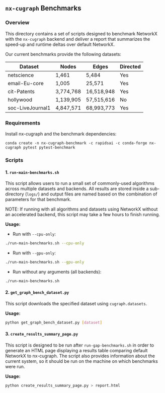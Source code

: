 ## `nx-cugraph` Benchmarks

### Overview

This directory contains a set of scripts designed to benchmark NetworkX with the `nx-cugraph` backend and deliver a report that summarizes the speed-up and runtime deltas over default NetworkX.

Our current benchmarks provide the following datasets:

| Dataset          | Nodes     | Edges      | Directed |
| ---------------- | --------- | ---------- | -------- |
| netscience       | 1,461     | 5,484      | Yes      |
| email-Eu-core    | 1,005     | 25,571     | Yes      |
| cit-Patents      | 3,774,768 | 16,518,948 | Yes      |
| hollywood        | 1,139,905 | 57,515,616 | No       |
| soc-LiveJournal1 | 4,847,571 | 68,993,773 | Yes      |

### Requirements

Install nx-cugraph and the benchmark dependencies:

```
conda create -n nx-cugraph-benchmark -c rapidsai -c conda-forge nx-cugraph pytest pytest-benchmark
```

### Scripts

#### 1. `run-main-benchmarks.sh`
This script allows users to run a small set of commonly-used algorithms across multiple datasets and backends. All results are stored inside a sub-directory (`logs/`) and output files are named based on the combination of parameters for that benchmark.

NOTE: If running with all algorithms and datasets using NetworkX without an accelerated backend, this script may take a few hours to finish running.

**Usage:**
 - Run with `--cpu-only`:
  ```bash
  ./run-main-benchmarks.sh --cpu-only
  ```
 - Run with `--gpu-only`:
  ```bash
  ./run-main-benchmarks.sh --gpu-only
  ```
 - Run without any arguments (all backends):
  ```bash
  ./run-main-benchmarks.sh
  ```

#### 2. `get_graph_bench_dataset.py`
This script downloads the specified dataset using `cugraph.datasets`.

**Usage:**
  ```bash
  python get_graph_bench_dataset.py [dataset]
  ```

#### 3. `create_results_summary_page.py`
This script is designed to be run after `run-gap-benchmarks.sh` in order to generate an HTML page displaying a results table comparing default NetworkX to nx-cugraph. The script also provides information about the current system, so it should be run on the machine on which benchmarks were run.

**Usage:**
  ```bash
  python create_results_summary_page.py > report.html
  ```
